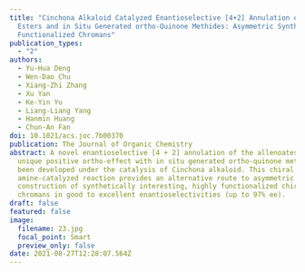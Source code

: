```yaml
---
title: "Cinchona Alkaloid Catalyzed Enantioselective [4+2] Annulation of Allenic
  Esters and in Situ Generated ortho-Quinone Methides: Asymmetric Synthesis of
  Functionalized Chromans"
publication_types:
  - "2"
authors:
  - Yu-Hua Deng
  - Wen-Dao Chu
  - Xiang-Zhi Zhang
  - Xu Yan
  - Ke-Yin Yu
  - Liang-Liang Yang
  - Hanmin Huang
  - Chun-An Fan
doi: 10.1021/acs.joc.7b00370
publication: The Journal of Organic Chemistry
abstract: A novel enantioselective [4 + 2] annulation of the allenoates having a
  unique positive ortho-effect with in situ generated ortho-quinone methides has
  been developed under the catalysis of Cinchona alkaloid. This chiral
  amine-catalyzed reaction provides an alternative route to asymmetric catalytic
  construction of synthetically interesting, highly functionalized chiral
  chromans in good to excellent enantioselectivities (up to 97% ee).
draft: false
featured: false
image:
  filename: 23.jpg
  focal_point: Smart
  preview_only: false
date: 2021-08-27T12:28:07.564Z
---
```


